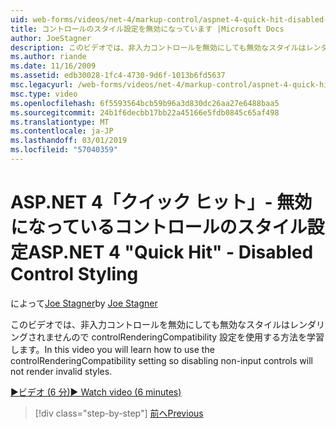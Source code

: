 ```yaml
---
uid: web-forms/videos/net-4/markup-control/aspnet-4-quick-hit-disabled-control-styling
title: コントロールのスタイル設定を無効になっています |Microsoft Docs
author: JoeStagner
description: このビデオでは、非入力コントロールを無効にしても無効なスタイルはレンダリングされませんので controlRenderingCompatibility 設定を使用する方法を学習します。
ms.author: riande
ms.date: 11/16/2009
ms.assetid: edb30028-1fc4-4730-9d6f-1013b6fd5637
msc.legacyurl: /web-forms/videos/net-4/markup-control/aspnet-4-quick-hit-disabled-control-styling
msc.type: video
ms.openlocfilehash: 6f5593564bcb59b96a3d830dc26aa27e6488baa5
ms.sourcegitcommit: 24b1f6decbb17bb22a45166e5fdb0845c65af498
ms.translationtype: MT
ms.contentlocale: ja-JP
ms.lasthandoff: 03/01/2019
ms.locfileid: "57040359"
---
```

<a name="aspnet-4-quick-hit---disabled-control-styling"></a><span data-ttu-id="634e4-103">ASP.NET 4「クイック ヒット」- 無効になっているコントロールのスタイル設定</span><span class="sxs-lookup"><span data-stu-id="634e4-103">ASP.NET 4 "Quick Hit" - Disabled Control Styling</span></span>
====================
<span data-ttu-id="634e4-104">によって[Joe Stagner](https://github.com/JoeStagner)</span><span class="sxs-lookup"><span data-stu-id="634e4-104">by [Joe Stagner](https://github.com/JoeStagner)</span></span>

<span data-ttu-id="634e4-105">このビデオでは、非入力コントロールを無効にしても無効なスタイルはレンダリングされませんので controlRenderingCompatibility 設定を使用する方法を学習します。</span><span class="sxs-lookup"><span data-stu-id="634e4-105">In this video you will learn how to use the controlRenderingCompatibility setting so disabling non-input controls will not render invalid styles.</span></span> 

[<span data-ttu-id="634e4-106">&#9654;ビデオ (6 分)</span><span class="sxs-lookup"><span data-stu-id="634e4-106">&#9654; Watch video (6 minutes)</span></span>](https://channel9.msdn.com/Blogs/ASP-NET-Site-Videos/aspnet-4-quick-hit-disabled-control-styling)

> [!div class="step-by-step"]
> [<span data-ttu-id="634e4-107">前へ</span><span class="sxs-lookup"><span data-stu-id="634e4-107">Previous</span></span>](aspnet-4-quick-hit-hidden-field-divs.md)
